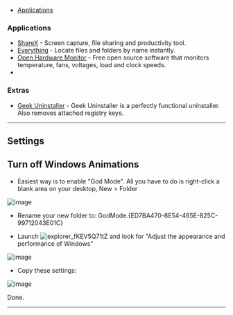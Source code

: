 - [Applications](#Applications)


<!-- vim-markdown-toc -->




### Applications

- [ShareX](https://getsharex.com/) - Screen capture, file sharing and productivity tool.
- [Everything](https://www.voidtools.com/) - Locate files and folders by name instantly.
- [Open Hardware Monitor](https://openhardwaremonitor.org/) - Free open source software that monitors temperature, fans, voltages, load and clock speeds.
- 

### Extras
- [Geek Uninstaller](https://geekuninstaller.com/) - Geek Uninstaller is a perfectly functional uninstaller. Also removes attached registry keys.


_____________________________________________________________________________________________________________________

## Settings

## Turn off Windows Animations

* Easiest way is to enable "God Mode". All you have to do is right-click a blank area on your desktop, New > Folder

![image](https://user-images.githubusercontent.com/25332460/188119784-5825b25c-af37-46b8-ac2b-e5b50bbd232d.png)

* Rename your new folder to: GodMode.{ED7BA470-8E54-465E-825C-99712043E01C}
 
 * Launch ![explorer_fKEV5Q71tZ](https://user-images.githubusercontent.com/25332460/188120992-c1341b66-c652-4c9b-b640-be453ff0f178.jpg) and look for "Adjust the appearance and performance of Windows"

![image](https://user-images.githubusercontent.com/25332460/188159433-47044b24-58fc-423c-899d-a4e03a8ba6ff.png)

* Copy these settings:

![image](https://user-images.githubusercontent.com/25332460/188121561-56314c8e-6644-4251-97d0-81d018cb137c.png)

Done.
_____________________________________________________________________________________________________________________
